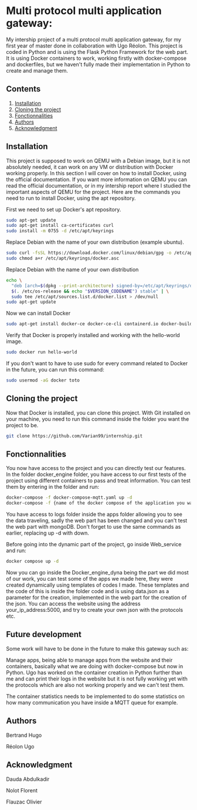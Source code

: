 # Multi protocol multi application gateway:

My intership project of a multi protocol multi application gateway, for my first year of master done in collaboration with Ugo Réolon.
This project is coded in Python and is using the Flask Python Framework for the web part.
It is using Docker containers to work, working firstly with docker-compose and dockerfiles, but we haven't fully made their implementation in Python to create and manage them.

## Contents

1. [Installation](#installation)
2. [Cloning the project](#cloning-the-project)
3. [Fonctionnalities](#fonctionnalities)
4. [Authors](#authors)
5. [Acknowledgment](#acknowledgment)

## Installation

This project is supposed to work on QEMU with a Debian image, but it is not absolutely needed, it can work on any VM or distribution with Docker working properly.
In this section I will cover on how to install Docker, using the official documentation.
If you want more information on QEMU you can read the official documentation, or in my intership report where I studied the important aspects of QEMU for the project.
Here are the commands you need to run to install Docker, using the apt repository.

First we need to set up Docker's apt repository.
```bash
sudo apt-get update
sudo apt-get install ca-certificates curl
sudo install -m 0755 -d /etc/apt/keyrings
```
Replace Debian with the name of your own distribution (example ubuntu).
```bash
sudo curl -fsSL https://download.docker.com/linux/debian/gpg -o /etc/apt/keyrings/docker.asc
sudo chmod a+r /etc/apt/keyrings/docker.asc

```
Replace Debian with the name of your own distribution
```bash
echo \
  "deb [arch=$(dpkg --print-architecture) signed-by=/etc/apt/keyrings/docker.asc] https://download.docker.com/linux/debian \
  $(. /etc/os-release && echo "$VERSION_CODENAME") stable" | \
  sudo tee /etc/apt/sources.list.d/docker.list > /dev/null
sudo apt-get update
```
Now we can install Docker
```bash
sudo apt-get install docker-ce docker-ce-cli containerd.io docker-buildx-plugin docker-compose-plugin
```
Verify that Docker is properly installed and working with the hello-world image. 
```bash
sudo docker run hello-world
```
If you don't want to have to use sudo for every command related to Docker in the future, you can run this command:
```bash
sudo usermod -aG docker toto
```
## Cloning the project
Now that Docker is installed, you can clone this project.
With Git installed on your machine, you need to run this command inside the folder you want the project to be.
```bash
git clone https://github.com/Varian99/internship.git
```
## Fonctionnalities

You now have access to the project and you can directly test our features.
In the folder docker_engine folder, you have access to our first tests of the project using different containers to pass and treat information.
You can test them by entering in the folder and run:
```bash
docker-compose -f docker-compose-mqtt.yaml up -d
docker-compose -f {name of the docker compose of the application you want to test} up -d
```
You have access to logs folder inside the apps folder allowing you to see the data traveling, sadly the web part has been changed and you can't test the web part with mongoDB.
Don't forget to use the same commands as earlier, replacing up -d with down.

Before going into the dynamic part of the project, go inside Web_service and run:
```bash
docker compose up -d
```
Now you can go inside the Docker_engine_dyna being the part we did most of our work, you can test some of the apps we made here, they were created dynamically using templates of codes I made.
These templates and the code of this is inside the folder code and is using data.json as a parameter for the creation, implemented in the web part for the creation of the json.
You can access the website using the address your_ip_address:5000, and try to create your own json with the protocols etc.

## Future development

Some work will have to be done in the future to make this gateway such as:

Manage apps, being able to manage apps from the website and their containers, basically what we are doing with docker-compose but now in Python. Ugo has worked on the container creation 
in Python further than me and can print their logs in the website but it is not fully working yet with the protocols which are also not working properly and we can't test them. 

The container statistics needs to be implemented to do some statistics on how many communication you have inside a MQTT queue for example.

## Authors

Bertrand Hugo

Réolon Ugo

## Acknowledgment
Dauda Abdulkadir

Nolot Florent

Flauzac Olivier
